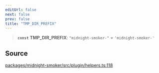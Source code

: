 ```yaml
---
editUrl: false
next: false
prev: false
title: "TMP_DIR_PREFIX"
---
```


> **`const`** **TMP\_DIR\_PREFIX**: `"midnight-smoker-"` = `'midnight-smoker-'`

## Source

[packages/midnight-smoker/src/plugin/helpers.ts:118](https://github.com/boneskull/midnight-smoker/blob/417858b/packages/midnight-smoker/src/plugin/helpers.ts#L118)
